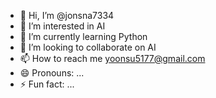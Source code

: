 - 👋 Hi, I’m @jonsna7334
- 👀 I’m interested in AI
- 🌱 I’m currently learning Python
- 💞️ I’m looking to collaborate on AI
- 📫 How to reach me yoonsu5177@gmail.com
- 😄 Pronouns: ...
- ⚡ Fun fact: ...

<!---
jonsna7334/jonsna7334 is a ✨ special ✨ repository because its `README.md` (this file) appears on your GitHub profile.
You can click the Preview link to take a look at your changes.
--->

